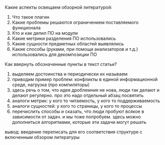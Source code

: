 Какие аспекты освещаем обзорной литературой:

1. Что такое плагин
2. Какие проблемы решаются ограничением поставляемого функционала
3. Кто и как делил ПО на модули
4. Какие метрики разделения ПО использовались
5. Какие сущности предметных областей выявлялись
6. Какие способы (руками, при помощи анализаторов и т.д.) использовались для декомпозиции ПО

Как ввернуть обозначенные пункты в текст статьи?

1. выделяем достоинства и периодически их называем
2. приводим пример проблем: конфликты в единой информационной среде, нагрузка (про компиляторы)
3. здесь речь о том, что идея дроблемния не нова, люди так делают и делают регулярно. про это надо отдельный абзац посвятить
4. аналоги метрик: у кого то читаемость, у кого то поддерживаемость
5. аналоги сущностей: у кого то страницы, у кого то процессы
6. перечислить способы и сказать, что люди пробуют всякое в зависимости от задач. и мы тоже попробуем. здесь можно дополниться алгоритмами, которые эти задачи могут решать

вывод: введение переписать для его соответствия структуре с включенным обзором литературы
